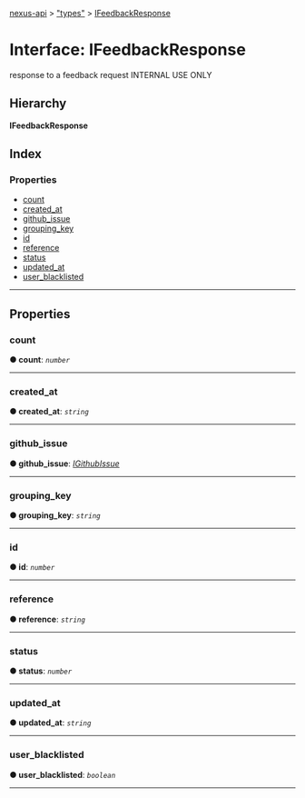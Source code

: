 [nexus-api](../README.md) > ["types"](../modules/_types_.md) > [IFeedbackResponse](../interfaces/_types_.ifeedbackresponse.md)

# Interface: IFeedbackResponse

response to a feedback request INTERNAL USE ONLY

## Hierarchy

**IFeedbackResponse**

## Index

### Properties

* [count](_types_.ifeedbackresponse.md#count)
* [created_at](_types_.ifeedbackresponse.md#created_at)
* [github_issue](_types_.ifeedbackresponse.md#github_issue)
* [grouping_key](_types_.ifeedbackresponse.md#grouping_key)
* [id](_types_.ifeedbackresponse.md#id)
* [reference](_types_.ifeedbackresponse.md#reference)
* [status](_types_.ifeedbackresponse.md#status)
* [updated_at](_types_.ifeedbackresponse.md#updated_at)
* [user_blacklisted](_types_.ifeedbackresponse.md#user_blacklisted)

---

## Properties

<a id="count"></a>

###  count

**● count**: *`number`*

___
<a id="created_at"></a>

###  created_at

**● created_at**: *`string`*

___
<a id="github_issue"></a>

###  github_issue

**● github_issue**: *[IGithubIssue](_types_.igithubissue.md)*

___
<a id="grouping_key"></a>

###  grouping_key

**● grouping_key**: *`string`*

___
<a id="id"></a>

###  id

**● id**: *`number`*

___
<a id="reference"></a>

###  reference

**● reference**: *`string`*

___
<a id="status"></a>

###  status

**● status**: *`number`*

___
<a id="updated_at"></a>

###  updated_at

**● updated_at**: *`string`*

___
<a id="user_blacklisted"></a>

###  user_blacklisted

**● user_blacklisted**: *`boolean`*

___

